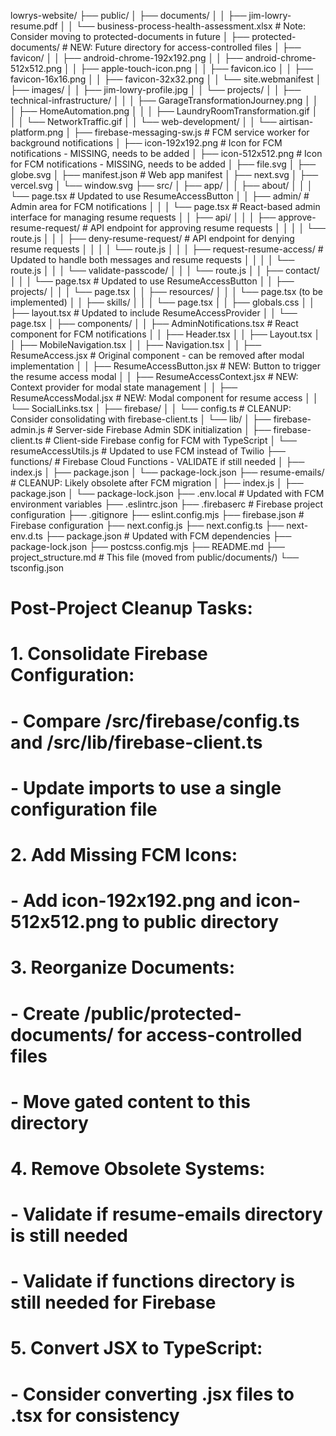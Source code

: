 lowrys-website/
├── public/
│   ├── documents/
│   │   ├── jim-lowry-resume.pdf
│   │   └── business-process-health-assessment.xlsx  # Note: Consider moving to protected-documents in future
│   ├── protected-documents/                        # NEW: Future directory for access-controlled files
│   ├── favicon/
│   │   ├── android-chrome-192x192.png
│   │   ├── android-chrome-512x512.png
│   │   ├── apple-touch-icon.png
│   │   ├── favicon.ico
│   │   ├── favicon-16x16.png
│   │   ├── favicon-32x32.png
│   │   └── site.webmanifest
│   ├── images/
│   │   ├── jim-lowry-profile.jpg
│   │   └── projects/
│   │       ├── technical-infrastructure/
│   │       │   ├── GarageTransformationJourney.png
│   │       │   ├── HomeAutomation.png
│   │       │   ├── LaundryRoomTransformation.gif
│   │       │   └── NetworkTraffic.gif
│   │       └── web-development/
│   │           └── airtisan-platform.png
│   ├── firebase-messaging-sw.js      # FCM service worker for background notifications
│   ├── icon-192x192.png              # Icon for FCM notifications - MISSING, needs to be added
│   ├── icon-512x512.png              # Icon for FCM notifications - MISSING, needs to be added
│   ├── file.svg
│   ├── globe.svg
│   ├── manifest.json                 # Web app manifest
│   ├── next.svg
│   ├── vercel.svg
│   └── window.svg
├── src/
│   ├── app/
│   │   ├── about/
│   │   │   └── page.tsx              # Updated to use ResumeAccessButton
│   │   ├── admin/                    # Admin area for FCM notifications
│   │   │   └── page.tsx              # React-based admin interface for managing resume requests
│   │   ├── api/
│   │   │   ├── approve-resume-request/    # API endpoint for approving resume requests
│   │   │   │   └── route.js
│   │   │   ├── deny-resume-request/       # API endpoint for denying resume requests
│   │   │   │   └── route.js
│   │   │   ├── request-resume-access/     # Updated to handle both messages and resume requests
│   │   │   │   └── route.js
│   │   │   └── validate-passcode/
│   │   │       └── route.js
│   │   ├── contact/
│   │   │   └── page.tsx               # Updated to use ResumeAccessButton
│   │   ├── projects/
│   │   │   └── page.tsx
│   │   ├── resources/
│   │   │   └── page.tsx (to be implemented)
│   │   ├── skills/
│   │   │   └── page.tsx
│   │   ├── globals.css
│   │   ├── layout.tsx                # Updated to include ResumeAccessProvider
│   │   └── page.tsx
│   ├── components/
│   │   ├── AdminNotifications.tsx    # React component for FCM notifications
│   │   ├── Header.tsx
│   │   ├── Layout.tsx
│   │   ├── MobileNavigation.tsx
│   │   ├── Navigation.tsx
│   │   ├── ResumeAccess.jsx          # Original component - can be removed after modal implementation
│   │   ├── ResumeAccessButton.jsx    # NEW: Button to trigger the resume access modal
│   │   ├── ResumeAccessContext.jsx   # NEW: Context provider for modal state management
│   │   ├── ResumeAccessModal.jsx     # NEW: Modal component for resume access
│   │   └── SocialLinks.tsx
│   ├── firebase/
│   │   └── config.ts                 # CLEANUP: Consider consolidating with firebase-client.ts
│   └── lib/
│       ├── firebase-admin.js         # Server-side Firebase Admin SDK initialization
│       ├── firebase-client.ts        # Client-side Firebase config for FCM with TypeScript
│       └── resumeAccessUtils.js      # Updated to use FCM instead of Twilio
├── functions/                        # Firebase Cloud Functions - VALIDATE if still needed
│   ├── index.js
│   ├── package.json
│   └── package-lock.json
├── resume-emails/                    # CLEANUP: Likely obsolete after FCM migration
│   ├── index.js
│   ├── package.json
│   └── package-lock.json
├── .env.local                        # Updated with FCM environment variables
├── .eslintrc.json
├── .firebaserc                       # Firebase project configuration
├── .gitignore
├── eslint.config.mjs
├── firebase.json                     # Firebase configuration
├── next.config.js
├── next.config.ts
├── next-env.d.ts
├── package.json                      # Updated with FCM dependencies
├── package-lock.json
├── postcss.config.mjs
├── README.md
├── project_structure.md              # This file (moved from public/documents/)
└── tsconfig.json

# Post-Project Cleanup Tasks:
# 1. Consolidate Firebase Configuration:
#    - Compare /src/firebase/config.ts and /src/lib/firebase-client.ts
#    - Update imports to use a single configuration file
#
# 2. Add Missing FCM Icons:
#    - Add icon-192x192.png and icon-512x512.png to public directory
#
# 3. Reorganize Documents:
#    - Create /public/protected-documents/ for access-controlled files
#    - Move gated content to this directory
#
# 4. Remove Obsolete Systems:
#    - Validate if resume-emails directory is still needed
#    - Validate if functions directory is still needed for Firebase
#
# 5. Convert JSX to TypeScript:
#    - Consider converting .jsx files to .tsx for consistency
